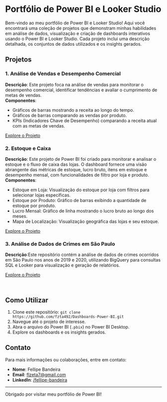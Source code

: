 # Portfólio de Power BI e Looker Studio

Bem-vindo ao meu portfólio de Power BI e Looker Studio! Aqui você encontrará uma coleção de projetos que demonstram minhas habilidades em análise de dados, visualização e criação de dashboards interativos usando o Power BI e Looker Studio. Cada projeto inclui uma descrição detalhada, os conjuntos de dados utilizados e os insights gerados.

## Projetos

### 1. Análise de Vendas e Desempenho Comercial
**Descrição**: Este projeto foca na análise de vendas para monitorar o desempenho comercial, identificar tendências e avaliar o cumprimento de metas de vendas.</br>
**Componentes**:
- Gráficos de barras mostrando a receita ao longo do tempo.
- Gráficos de barras comparando as vendas por produto.
- KPIs (Indicadores Chave de Desempenho) comparando a receita atual com as metas de vendas.


[Explore o Projeto](https://github.com/fzta492/Dashboards-Power-BI/tree/main/Vendas)

### 2. Estoque e Caixa
**Descrição**: Este projeto de Power BI foi criado para monitorar e analisar o estoque e o fluxo de caixa das lojas. O dashboard fornece uma visão abrangente das métricas de estoque, lucro bruto, itens em estoque e desempenho mensal, com funcionalidades de filtro por loja e produto.</br>
**Componentes**:
- Estoque em Loja: Visualização do estoque por loja com filtros para selecionar lojas específicas.
- Estoque por Produto: Gráfico de barras exibindo a quantidade de estoque por produto.
- Lucro Mensal: Gráfico de linha mostrando o lucro bruto ao longo dos meses.
- Mapa de Localização: Visualização geográfica das lojas e seu estoque.


[Explore o Projeto](https://github.com/fzta492/Dashboards-Power-BI/tree/main/Estoque)

### 3. Análise de Dados de Crimes em São Paulo

**Descrição**:Este repositório contém a análise de dados de crimes ocorridos em São Paulo nos anos de 2019 e 2020, utilizando BigQuery para consultas SQL e Looker para visualização e geração de relatórios.

[Explore o Projeto](https://github.com/fzta492/Dashboards-Power-BI/blob/main/Crimes-SP/read.md)


</br>

## Como Utilizar
1. Clone este repositório: `git clone https://github.com/fzta492/Dashboards-Power-BI.git`
2. Navegue até o projeto de interesse.
3. Abra o arquivo do Power BI (`.pbix`) no Power BI Desktop.
4. Explore os dashboards e os insights gerados.

## Contato
Para mais informações ou colaborações, entre em contato:
- **Nome**: Fellipe Bandeira
- **Email**: flzeta7@gmail.com
- **LinkedIn**: [/fellipe-bandeira](https://www.linkedin.com/in/fellipe-bandeira)

---

Obrigado por visitar meu portfólio de Power BI!
